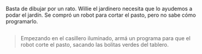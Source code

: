 <gs-toolbox toolbox-url="https://raw.githubusercontent.com/MumukiProject/mumuki-guia-gobstones-practica-primeros-programas-kids/master/toolbox.xml"></gs-toolbox>

Basta de dibujar por un rato. Willie el jardinero necesita que lo ayudemos a podar el jardín. Se compró un robot para cortar el pasto, pero no sabe cómo programarlo. 

<div align="right">
<img src="https://cloud.githubusercontent.com/assets/1585835/13659284/ada8fe9c-e65e-11e5-876f-a241b1c488ca.png" alt="" width="auto" height="auto">
</div>

> Empezando en el casillero iluminado, armá un programa para que el robot corte el pasto, sacando las bolitas verdes del tablero.